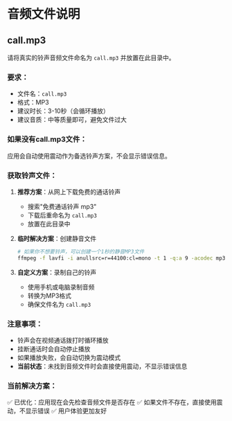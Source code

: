 # 音频文件说明

## call.mp3
请将真实的铃声音频文件命名为 `call.mp3` 并放置在此目录中。

### 要求：
- 文件名：`call.mp3`
- 格式：MP3
- 建议时长：3-10秒（会循环播放）
- 建议音质：中等质量即可，避免文件过大

### 如果没有call.mp3文件：
应用会自动使用震动作为备选铃声方案，不会显示错误信息。

### 获取铃声文件：
1. **推荐方案**：从网上下载免费的通话铃声
   - 搜索"免费通话铃声 mp3"
   - 下载后重命名为 `call.mp3`
   - 放置在此目录中

2. **临时解决方案**：创建静音文件
   ```bash
   # 如果你不想要铃声，可以创建一个1秒的静音MP3文件
   ffmpeg -f lavfi -i anullsrc=r=44100:cl=mono -t 1 -q:a 9 -acodec mp3 call.mp3
   ```

3. **自定义方案**：录制自己的铃声
   - 使用手机或电脑录制音频
   - 转换为MP3格式
   - 确保文件名为 `call.mp3`

### 注意事项：
- 铃声会在视频通话拨打时循环播放
- 挂断通话时会自动停止播放
- 如果播放失败，会自动切换为震动模式
- **当前状态**：未找到音频文件时会直接使用震动，不显示错误信息

### 当前解决方案：
✅ 已优化：应用现在会先检查音频文件是否存在
✅ 如果文件不存在，直接使用震动，不显示错误
✅ 用户体验更加友好 